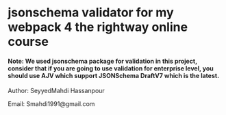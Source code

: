 # jsonschema validator for my webpack 4 the rightway online course
<h4 class="mt-2">
   <b>Note:</b> We used jsonschema package for validation in this project, consider that if you are going to use validation for
    enterprise level, you should use AJV which support JSONSchema DraftV7 which is the latest.

</h4>
<footer class="footer">
    <p>Author: SeyyedMahdi Hassanpour</p>
    <p>Email: Smahdi1991@gmail.com</p>
</footer>
